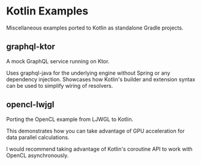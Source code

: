 # Kotlin Examples
Miscellaneous examples ported to Kotlin as standalone Gradle projects.

## graphql-ktor
A mock GraphQL service running on Ktor.

Uses graphql-java for the underlying engine without Spring or any dependency injection.
Showcases how Kotlin's builder and extension syntax can be used to simplify wiring of resolvers.

## opencl-lwjgl
Porting the OpenCL example from LJWGL to Kotlin.

This demonstrates how you can take advantage of GPU acceleration for data parallel calculations.

I would recommend taking advantage of Kotlin's coroutine API to work with OpenCL asynchronously.
